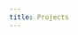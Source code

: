 ```yaml
---
title: Projects
---
```


<div class="loader"></div>

<div style="display:none;" class="content animate-bottom">

<div class = "row">
<div class="col s12">
<p class="flow-text">My projects are hosted on [GitHub](https://github.com/sidmishraw/).</p>
<p class="flow-text">I like to dabble in the following languages:</p>
</div>
</div>

<!--  Gitlang cards carousel will be rendered here -->
<div class = "row">
<div class="col s12">
<div id="languagesIDabbleIn" class="z-depth-3">
</div>
</div>
</div>
<!--  Gitlang cards carousel will be rendered here -->

<div class="row">
<div class="col s12">
<p class="flow-text">Following is a condensed list of all of my projects. Feel free to browse them on [GitHub](https://github.com/sidmishraw/).</p>
</div>
</div>

<div class="row">
<div class="col s12">
<div id="projectsList">
</div>
</div>
</div>

<div class="row">
<div class="col s12">
<p class="flow-text">
You can get in touch with me through [email](mailto://sidmishraw@gmail.com).
</p>
</div>
</div>

</div>

<!-- Scripts for React.js components -->
<script src="/js/github-like.bundle.js"></script>
<script src="/js/gitlangcards.bundle.js"></script>
<script src="/js/projects.js"></script>
<!-- Scripts for React.js components -->